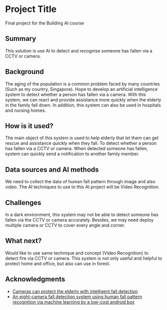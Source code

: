 <!-- This is the markdown template for the final project of the Building AI course, 
created by Reaktor Innovations and University of Helsinki. 
Copy the template, paste it to your GitHub README and edit! -->

# Project Title

Final project for the Building AI course

## Summary

This solution is use AI to detect and recognise someone has fallen via a CCTV or camera.


## Background

The aging of the population is a common problem faced by many countries (Such as my country, Singapore). Hope to develop an artificial intelligence system to detect whether a person has fallen via a camera. With this system, we can react and provide assistance more quickly when the elderly in the family fall down. In addition, this system can also be used in hospitals and nursing homes.


## How is it used?

The main object of this system is used to help elderly that let them can get rescue and assistance quickly when they fall. To detect whether a person has fallen via a CCTV or camera. When detected someone has fallen, system can quickly send a notification to another family member.


## Data sources and AI methods
We need to collect the data of human fall pattern through image and also video. The AI techniques to use to this AI project will be Video Recognition.

## Challenges

In a dark environment, this system may not be able to detect someone has fallen via the CCTV or camera accurately. Besides, we may need deploy multiple camera or CCTV to cover every angle and corner.

## What next?

Would like to use same technique and concept (Video Recognition) to detect fire via CCTV or camera. This system is not only useful and helpful to protect home and office, but also can use in forest. 


## Acknowledgments

* [Cameras can protect the elderly with intelligent fall detection](https://www.securityworldmarket.com/int/News/Themes/cameras-can-protect-the-elderly-with-intelligent-fall-detection)
* [An eight-camera fall detection system using human fall pattern recognition via machine learning by a low-cost android box](https://www.nature.com/articles/s41598-021-81115-9)
